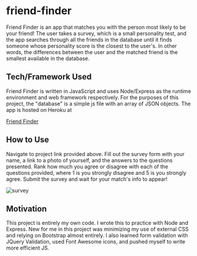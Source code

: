# friend-finder

Friend Finder is an app that matches you with the person most likely to be your friend! The user takes a survey, which is a small personality test, and the app searches through all the friends in the database until it finds someone whose personality score is the closest to the user's. In other words, the differences between the user and the matched friend is the smallest available in the database. 

## Tech/Framework Used

Friend Finder is written in JavaScript and uses Node/Express as the runtime environment and web framework respectively. For the purposes of this project, the "database" is a simple js file with an array of JSON objects. The app is hosted on Heroku at 

[Friend Finder](https://peaceful-beach-00204.herokuapp.com/)


## How to Use

Navigate to project link provided above. Fill out the survey form with your name, a link to a photo of yourself, and the answers to the questions presented. Rank how much you agree or disagree with each of the questions provided, where 1 is you strongly disagree and 5 is you strongly agree. Submit the survey and wait for your match's info to appear!

![survey](https://user-images.githubusercontent.com/23327932/72671764-18e28500-3a04-11ea-8ca7-67ee659afc98.png)

## Motivation

This project is entirely my own code. I wrote this to practice with Node and Express. New for me in this project was minimizing my use of external CSS and relying on Bootstrap almost entirely. I also learned form validation with JQuery Validation, used Font Awesome icons, and pushed myself to write more efficient JS. 







